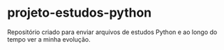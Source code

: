 # projeto-estudos-python
Repositório criado para enviar arquivos de estudos Python e ao longo do tempo ver a minha evolução.
